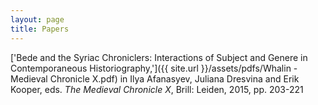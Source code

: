 ```yaml
---
layout: page
title: Papers
---
```


['Bede and the Syriac Chroniclers: Interactions of Subject and Genere in Contemporaneous Historiography,']({{ site.url }}/assets/pdfs/Whalin - Medieval Chronicle X.pdf) in Ilya Afanasyev, Juliana Dresvina and Erik Kooper, eds. *The Medieval Chronicle X*, Brill: Leiden, 2015, pp. 203-221
